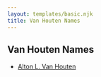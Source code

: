 ```yaml
---
layout: templates/basic.njk
title: Van Houten Names
---
```

## Van Houten Names
- [Alton L. Van Houten](/people/5/51690460)